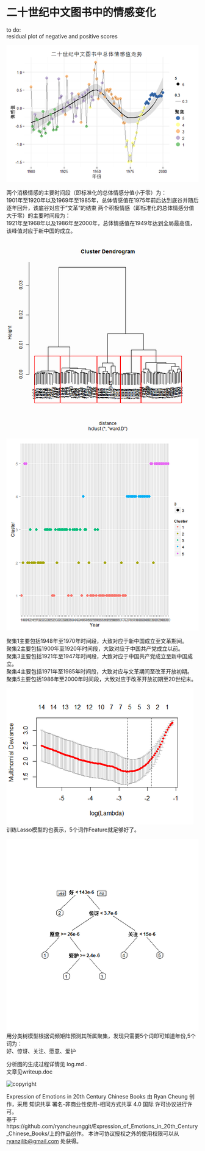 ﻿二十世纪中文图书中的情感变化
====================================================
to do:       
residual plot of negative and positive scores
   

![情感变化图](./EmotionTrend_files/figure-html/Emotion-1.png) 

两个消极情感的主要时间段（即标准化的总体情感分值小于零）为：          
1901年至1920年以及1969年至1985年，总体情感值在1975年前后达到底谷并随后逐年回升，该底谷对应于“文革”的结束             两个积极情感（即标准化的总体情感分值大于零）的主要时间段为：       
1921年至1968年以及1986年至2000年，总体情感值在1949年达到全局最高值，该峰值对应于新中国的成立。

![层次聚类图](./figure/HIC5.png)      

![5个聚集所包含的年份](./figure/Cluster.png)    

聚集1主要包括1948年至1970年时间段，大致对应于新中国成立至文革期间。          
聚集2主要包括1900年至1920年时间段，大致对应于中国共产党成立以前。           
聚集3主要包括1921年至1947年时间段，大致对应于中国共产党成立至新中国成立。            
聚集4主要包括1971年至1985年时间段，大致对应与文革期间至改革开放初期。             
聚集5主要包括1986年至2000年时间段，大致对应于改革开放初期至20世纪末。             

![Lasso模型](./figure/CVLasso.png)                 
训练Lasso模型的也表示，5个词作Feature就足够好了。    

![分类树模型](./figure/TreeModel.png)              
用分类树模型根据词频矩阵预测其所属聚集，发现只需要5个词即可知道年份,5个词为：    
好、惊讶、关注、愿意、爱护    

分析图的生成过程详情见 log.md .    
文章见writeup.doc           

![copyright](https://i.creativecommons.org/l/by-nc-sa/4.0/88x31.png)

Expression of Emotions in 20th Century Chinese Books 由 Ryan Cheung 创作，采用 知识共享 署名-非商业性使用-相同方式共享 4.0 国际 许可协议进行许可。     
基于https://github.com/ryancheunggit/Expression_of_Emotions_in_20th_Century_Chinese_Books/上的作品创作。
本许可协议授权之外的使用权限可以从 ryanzjlib@gmail.com 处获得。
